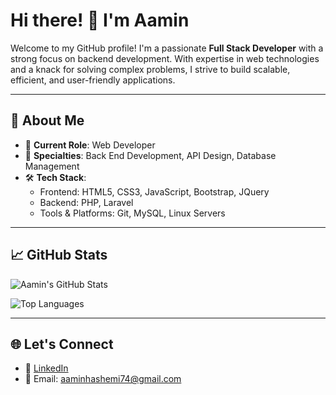 # Hi there! 👋 I'm Aamin

Welcome to my GitHub profile! I'm a passionate **Full Stack Developer** with a strong focus on backend development. With expertise in web technologies and a knack for solving complex problems, I strive to build scalable, efficient, and user-friendly applications.

---

## 🚀 About Me

- 💼 **Current Role**: Web Developer
- 🔧 **Specialties**: Back End Development, API Design, Database Management
- 🛠 **Tech Stack**:
  - Frontend: HTML5, CSS3, JavaScript, Bootstrap, JQuery
  - Backend: PHP, Laravel
  - Tools & Platforms: Git, MySQL, Linux Servers
---

## 📈 GitHub Stats

![Aamin's GitHub Stats](https://github-readme-stats.vercel.app/api?username=your-github-username&show_icons=true&theme=radical)

![Top Languages](https://github-readme-stats.vercel.app/api/top-langs/?username=your-github-username&layout=compact&theme=radical)

---

## 🌐 Let's Connect

- 💼 [LinkedIn](https://www.linkedin.com/in/esmaeil-hashemi/)
- 📧 Email: aaminhashemi74@gmail.com

